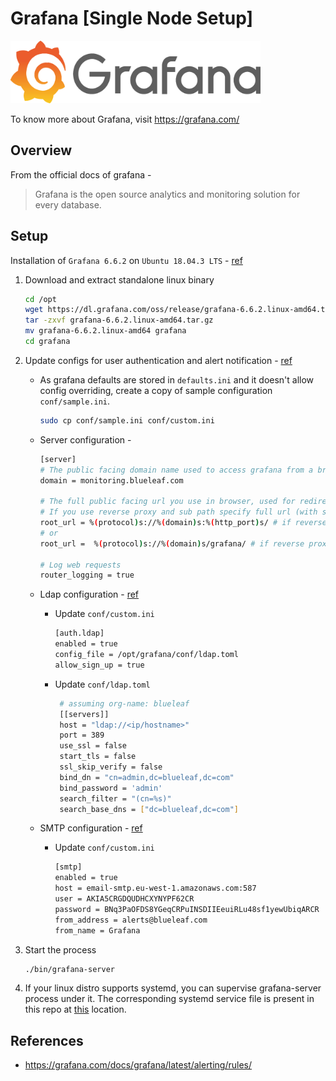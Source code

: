 # Grafana [Single Node Setup]
<img src="https://github.com/abhishektripathi24/platform-setup/blob/master/grafana/images/grafana-logo.png" width="400" height="100"/>

To know more about Grafana, visit https://grafana.com/

## Overview
From the official docs of grafana -

> Grafana is the open source analytics and monitoring solution for every database.

## Setup
Installation of `Grafana 6.6.2` on `Ubuntu 18.04.3 LTS` - [ref](https://grafana.com/docs/grafana/latest/installation/debian/)

1. Download and extract standalone linux binary
    ```bash
    cd /opt
    wget https://dl.grafana.com/oss/release/grafana-6.6.2.linux-amd64.tar.gz
    tar -zxvf grafana-6.6.2.linux-amd64.tar.gz
    mv grafana-6.6.2.linux-amd64 grafana
    cd grafana
    ```

2. Update configs for user authentication and alert notification - [ref](https://grafana.com/docs/grafana/latest/installation/configuration/)
    * As grafana defaults are stored in `defaults.ini` and it doesn't allow config overriding, create a copy of sample configuration `conf/sample.ini`.
        ```bash
        sudo cp conf/sample.ini conf/custom.ini
        ```
    * Server configuration - 
        ```bash
        [server]
        # The public facing domain name used to access grafana from a browser
        domain = monitoring.blueleaf.com
  
        # The full public facing url you use in browser, used for redirects and emails
        # If you use reverse proxy and sub path specify full url (with sub path)
        root_url = %(protocol)s://%(domain)s:%(http_port)s/ # if reverse proxy is not used
        # or 
        root_url =  %(protocol)s://%(domain)s/grafana/ # if reverse proxy is used and nginx uses /grafana as the path

        # Log web requests
        router_logging = true
        ```
    
    * Ldap configuration - [ref](https://grafana.com/docs/grafana/latest/auth/ldap/)
        * Update `conf/custom.ini`
            ```bash
            [auth.ldap]
            enabled = true
            config_file = /opt/grafana/conf/ldap.toml
            allow_sign_up = true
            ```
        * Update `conf/ldap.toml`
            ```bash
             # assuming org-name: blueleaf
             [[servers]]
             host = "ldap://<ip/hostname>"
             port = 389
             use_ssl = false
             start_tls = false
             ssl_skip_verify = false
             bind_dn = "cn=admin,dc=blueleaf,dc=com"
             bind_password = 'admin'
             search_filter = "(cn=%s)"
             search_base_dns = ["dc=blueleaf,dc=com"]
            ```
    *  SMTP configuration - [ref](https://grafana.com/docs/grafana/latest/alerting/notifications/)
        * Update `conf/custom.ini`
            ```bash
            [smtp]
            enabled = true
            host = email-smtp.eu-west-1.amazonaws.com:587
            user = AKIA5CRGDQUDHCXYNYPF62CR
            password = BNq3PaOFDS8YGeqCRPuINSDIIEeuiRLu48sf1yewUbiqARCR
            from_address = alerts@blueleaf.com
            from_name = Grafana
            ```

3. Start the process
    ```bash
    ./bin/grafana-server
    ``` 
    
4. If your linux distro supports systemd, you can supervise grafana-server process under it. The corresponding systemd service file is present in this repo at [this](systemd) location.

## References
* https://grafana.com/docs/grafana/latest/alerting/rules/
